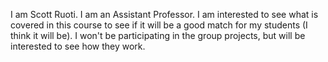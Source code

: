 I am Scott Ruoti. I am an Assistant Professor. I am interested to see what is covered in this course to see if it will be a good match for my students (I think it will be). I won't be participating in the group projects, but will be interested to see how they work.
